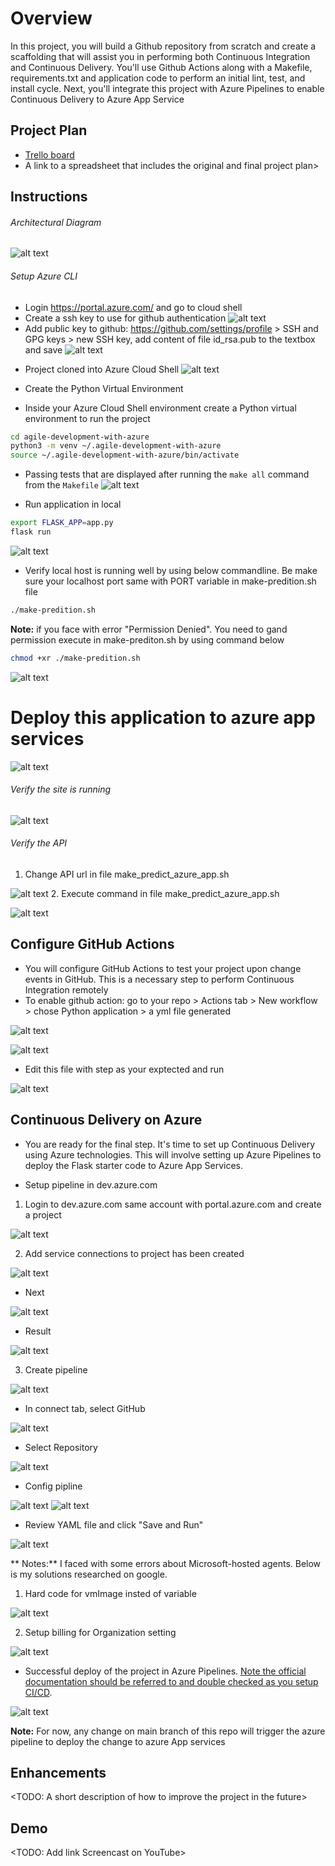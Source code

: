 # Overview

In this project, you will build a Github repository from scratch and create a scaffolding that will assist you in performing both Continuous Integration and Continuous Delivery. You'll use Github Actions along with a Makefile, requirements.txt and application code to perform an initial lint, test, and install cycle. Next, you'll integrate this project with Azure Pipelines to enable Continuous Delivery to Azure App Service

## Project Plan

* [Trello board](https://trello.com/b/GyznwqWu/housing-prediction-flask-app)
* A link to a spreadsheet that includes the original and final project plan>

## Instructions

###### Architectural Diagram
![alt text](https://github.com/quocnguyencong/agile-development-with-azure/blob/main/screen-shot/building-a-ci-cd-pipeline.png)

###### Setup Azure CLI
- Login https://portal.azure.com/ and go to cloud shell
- Create a ssh key to use for github authentication
![alt text](https://github.com/quocnguyencong/agile-development-with-azure/blob/main/screen-shot/ssh-keygen.PNG)
- Add public key to github: https://github.com/settings/profile > SSH and GPG keys > new SSH key, add content of file id_rsa.pub to the textbox and save
![alt text](https://github.com/quocnguyencong/agile-development-with-azure/blob/main/screen-shot/add%20ssh%20key%20to%20git.PNG)

* Project cloned into Azure Cloud Shell
![alt text](https://github.com/quocnguyencong/agile-development-with-azure/blob/main/screen-shot/clone%20git%20project%20from%20azure%20CLI.PNG)

* Create the Python Virtual Environment
- Inside your Azure Cloud Shell environment create a Python virtual environment to run the project
```bash
cd agile-development-with-azure
python3 -m venv ~/.agile-development-with-azure
source ~/.agile-development-with-azure/bin/activate
```

* Passing tests that are displayed after running the `make all` command from the `Makefile`
![alt text](https://github.com/quocnguyencong/agile-development-with-azure/blob/main/screen-shot/run-make-all.PNG)

* Run application in local
```bash
export FLASK_APP=app.py
flask run
```

![alt text](https://github.com/quocnguyencong/agile-development-with-azure/blob/main/screen-shot/flask-app-localhost-running.png)

* Verify local host is running well by using below commandline. Be make sure your localhost port same with PORT variable in make-predition.sh file
```bash
./make-predition.sh
```
**Note:** if you face with error "Permission Denied". You need to gand permission execute in make-prediton.sh by using command below
```bash
chmod +xr ./make-predition.sh
```

![alt text](https://github.com/quocnguyencong/agile-development-with-azure/blob/main/screen-shot/flask-app-test-localhost-api.png)

# Deploy this application to azure app services
![alt text](https://github.com/quocnguyencong/agile-development-with-azure/blob/main/screen-shot/az-webapp-up.png)

###### Verify the site is running
![alt text](https://github.com/quocnguyencong/agile-development-with-azure/blob/main/screen-shot/web-app-home.png)

###### Verify the API
1. Change API url in file make_predict_azure_app.sh

![alt text](https://github.com/quocnguyencong/agile-development-with-azure/blob/main/screen-shot/change-make-predict-azure.png)
2. Execute command in file make_predict_azure_app.sh

![alt text](https://github.com/quocnguyencong/agile-development-with-azure/blob/main/screen-shot/execute-make-predict-azure.png)

## Configure GitHub Actions
* You will configure GitHub Actions to test your project upon change events in GitHub. This is a necessary step to perform Continuous Integration remotely
* To enable github action: go to your repo > Actions tab > New workflow > chose Python application > a yml file generated

![alt text](https://github.com/quocnguyencong/agile-development-with-azure/blob/main/screen-shot/create%20git%20workflow%20for%20python%20app.png)

![alt text](https://github.com/quocnguyencong/agile-development-with-azure/blob/main/screen-shot/edit%20git%20workflow.png)
* Edit this file with step as your exptected and run

![alt text](https://github.com/quocnguyencong/agile-development-with-azure/blob/main/screen-shot/github-action-test.PNG)

## Continuous Delivery on Azure
* You are ready for the final step. It's time to set up Continuous Delivery using Azure technologies. This will involve setting up Azure Pipelines to deploy the Flask starter code to Azure App Services.

* Setup pipeline in dev.azure.com
1. Login to dev.azure.com same account with portal.azure.com and create a project

![alt text](https://github.com/quocnguyencong/agile-development-with-azure/blob/main/screen-shot/dev.azure.com-create-project.png)

2. Add service connections to project has been created

![alt text](https://github.com/quocnguyencong/agile-development-with-azure/blob/main/screen-shot/dev.azure.com-create-service-connection-step.png)

* Next

![alt text](https://github.com/quocnguyencong/agile-development-with-azure/blob/main/screen-shot/dev.azure.com-create-service-connection.png)

* Result

![alt text](https://github.com/quocnguyencong/agile-development-with-azure/blob/main/screen-shot/dev.azure.com-create-service-connection-created.png)

3. Create pipeline

![alt text](https://github.com/quocnguyencong/agile-development-with-azure/blob/main/screen-shot/dev.azure.com-create-pipeline.png)
* In connect tab, select GitHub

![alt text](https://github.com/quocnguyencong/agile-development-with-azure/blob/main/screen-shot/dev.azure.com-create-pipeline-connect.png)
* Select Repository

![alt text](https://github.com/quocnguyencong/agile-development-with-azure/blob/main/screen-shot/dev.azure.com-create-pipeline-Select.png)
* Config pipline

![alt text](https://github.com/quocnguyencong/agile-development-with-azure/blob/main/screen-shot/dev.azure.com-create-pipeline-configure.png)
![alt text](https://github.com/quocnguyencong/agile-development-with-azure/blob/main/screen-shot/dev.azure.com-create-pipeline-select-azure-sub.png)
* Review YAML file and click "Save and Run"

![alt text](https://github.com/quocnguyencong/agile-development-with-azure/blob/main/screen-shot/dev.azure.com-create-pipeline-preview.png)

** Notes:** I faced with some errors about Microsoft-hosted agents. Below is my solutions researched on google.

1. Hard code for vmImage insted of variable

![alt text](https://github.com/quocnguyencong/agile-development-with-azure/blob/main/screen-shot/dev.azure.com-hardcode-vmImage.png)

2. Setup billing for Organization setting

![alt text](https://github.com/quocnguyencong/agile-development-with-azure/blob/main/screen-shot/dev.azure.com-setup-billing.png)

* Successful deploy of the project in Azure Pipelines.  [Note the official documentation should be referred to and double checked as you setup CI/CD](https://docs.microsoft.com/en-us/azure/devops/pipelines/ecosystems/python-webapp?view=azure-devops).

![alt text](https://github.com/quocnguyencong/agile-development-with-azure/blob/main/screen-shot/dev.azure.com-job-run-success.png)


**Note:** For now, any change on main branch of this repo will trigger the azure pipeline to deploy the change to azure App services

## Enhancements

<TODO: A short description of how to improve the project in the future>

## Demo 

<TODO: Add link Screencast on YouTube>


